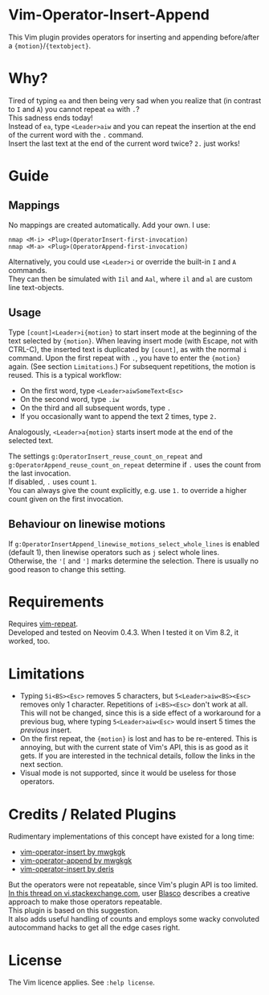 
# Vim-Operator-Insert-Append
This Vim plugin provides operators for inserting and appending before/after a `{motion}`/`{textobject}`.

# Why?
Tired of typing `ea` and then being very sad when you realize that (in contrast to `I` and `A`) you cannot repeat `ea` with `.`?\
This sadness ends today!\
Instead of `ea`, type `<Leader>aiw` and you can repeat the insertion at the end of the current word with the `.` command.\
Insert the last text at the end of the current word twice? `2.` just works!

# Guide
## Mappings
No mappings are created automatically. Add your own. I use:
```
nmap <M-i> <Plug>(OperatorInsert-first-invocation)
nmap <M-a> <Plug>(OperatorAppend-first-invocation)
```
Alternatively, you could use `<Leader>i` or override the built-in `I` and `A` commands.\
They can then be simulated with `Iil` and `Aal`, where `il` and `al` are custom line text-objects.

## Usage
Type `[count]<Leader>i{motion}` to start insert mode at the beginning of the text selected by `{motion}`. When leaving insert mode (with Escape, not with CTRL-C), the inserted text is duplicated by `[count]`, as with the normal `i` command.
Upon the first repeat with `.`, you have to enter the `{motion}` again. (See section `Limitations`.)
For subsequent repetitions, the motion is reused. This is a typical workflow:
* On the first word, type `<Leader>aiwSomeText<Esc>`
* On the second word, type `.iw`
* On the third and all subsequent words, type `.`
* If you occasionally want to append the text 2 times, type `2.`

Analogously, `<Leader>a{motion}` starts insert mode at the end of the selected text.

The settings `g:OperatorInsert_reuse_count_on_repeat` and `g:OperatorAppend_reuse_count_on_repeat` determine if
`.` uses the count from the last invocation.\
If disabled, `.` uses count `1`.\
You can always give the count explicitly, e.g. use `1.` to override a higher count given on the first invocation.

## Behaviour on linewise motions
If `g:OperatorInsertAppend_linewise_motions_select_whole_lines` is enabled (default 1), then linewise operators such as `j` select whole lines.\
Otherwise, the `'[` and `']` marks determine the selection.
There is usually no good reason to change this setting.

# Requirements
Requires [vim-repeat](https://github.com/tpope/vim-repeat).\
Developed and tested on Neovim 0.4.3. When I tested it on Vim 8.2, it worked, too.

# Limitations
* Typing `5i<BS><Esc>` removes 5 characters, but `5<Leader>aiw<BS><Esc>` removes only 1 character. Repetitions of `i<BS><Esc>` don't work at all.
This will not be changed, since this is a side effect of a workaround for a previous bug, where typing `5<Leader>aiw<Esc>` would insert 5 times the *previous* insert.
* On the first repeat, the `{motion}` is lost and has to be re-entered. This is annoying, but with the current state of Vim's API, this is as good as it gets. If you are interested in the technical details, follow the links in the next section.
* Visual mode is not supported, since it would be useless for those operators.

# Credits / Related Plugins
Rudimentary implementations of this concept have existed for a long time:
* [vim-operator-insert by mwgkgk](https://github.com/mwgkgk/vim-operator-insert)
* [vim-operator-append by mwgkgk](https://github.com/mwgkgk/vim-operator-append)
* [vim-operator-insert by deris](https://github.com/deris/vim-operator-insert)

But the operators were not repeatable, since Vim's plugin API is too limited.\
[In this thread on vi.stackexchange.com](https://vi.stackexchange.com/questions/21593/making-operator-insert-and-append-repeatable), user [Blasco](https://vi.stackexchange.com/users/15345/blasco?tab=profile) describes a creative approach to make those operators repeatable.\
This plugin is based on this suggestion.\
It also adds useful handling of counts and employs some wacky convoluted autocommand hacks to get all the edge cases right.

# License
The Vim licence applies. See `:help license`.
